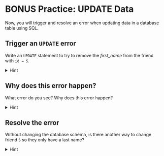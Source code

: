 # BONUS Practice: UPDATE Data

Now, you will trigger and resolve an error when updating data in a database
table using SQL.

## Trigger an `UPDATE` error

Write an `UPDATE` statement to try to remove the *first_name* from the friend
with `id = 5`.

<details><summary>Hint</summary>Removing a value usually means setting it to <code>NULL</code>.</details>

## Why does this error happen?

What error do you see? Why does this error happen?

<details><summary>Hint</summary>Check the database schema in the <code>sql-practice/seed-data.sql</code> file.</details>

## Resolve the error

Without changing the database schema, is there another way to change friend `5`
so they only have a last name?

<details><summary>Hint</summary>Try setting the <code>first_name</code> of the friend to another value other than <code>NULL</code>.</details>
